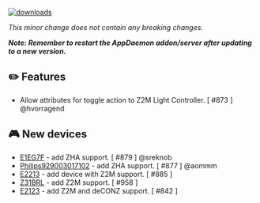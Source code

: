 [![downloads](https://img.shields.io/github/downloads/xaviml/controllerx/VERSION_TAG/total?style=for-the-badge)](http://github.com/xaviml/controllerx/releases/VERSION_TAG)

<!--:warning: This major/minor change contains a breaking change.-->

_This minor change does not contain any breaking changes._

**_Note: Remember to restart the AppDaemon addon/server after updating to a new version._**

## :pencil2: Features

- Allow attributes for toggle action to Z2M Light Controller. [ #873 ] @hvorragend

## :video_game: New devices

- [E1EG7F](https://BASE_URL/controllerx/controllers/E1EG7F) - add ZHA support. [ #879 ] @sreknob
- [Philips929003017102](https://BASE_URL/controllerx/controllers/Philips929003017102) - add ZHA support. [ #877 ] @aommm
- [E2213](https://BASE_URL/controllerx/controllers/E2213) - add device with Z2M support. [ #885 ]
- [Z31BRL](https://BASE_URL/controllerx/controllers/Z31BRL) - add Z2M support. [ #958 ]
- [E2123](https://BASE_URL/controllerx/controllers/E2123) - add Z2M and deCONZ support. [ #842 ]

<!--
## :hammer: Fixes
-->

<!--
## :scroll: Docs
-->

<!--
## :clock2: Performance
-->

<!--
## :wrench: Refactor
-->
